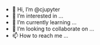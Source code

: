 - 👋 Hi, I’m @cjupyter
- 👀 I’m interested in ...
- 🌱 I’m currently learning ...
- 💞️ I’m looking to collaborate on ...
- 📫 How to reach me ...

<!---
cjupyter/cjupyter is a ✨ special ✨ repository because its `README.md` (this file) appears on your GitHub profile.
You can click the Preview link to take a look at your changes.
--->
